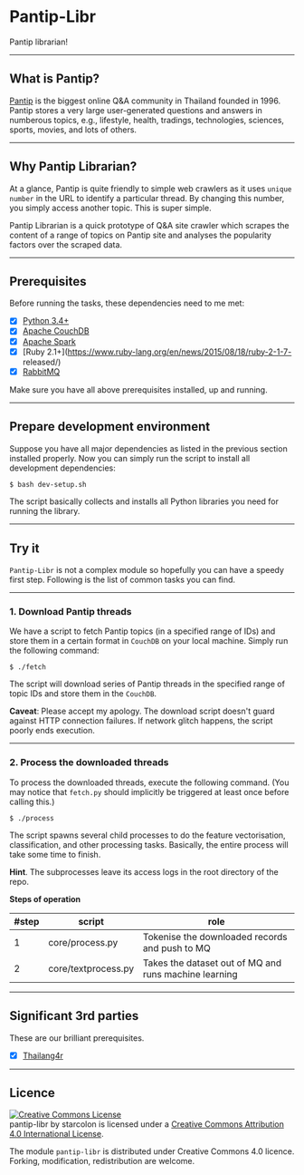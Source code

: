 # Pantip-Libr

Pantip librarian!

---

## What is Pantip?

[Pantip](http://www.pantip.com) is the biggest online Q&A community 
in Thailand founded in 1996. Pantip stores a very large 
user-generated questions and answers in numberous topics, 
e.g., lifestyle, health, tradings, technologies, sciences, 
sports, movies, and lots of others. 

---

## Why Pantip Librarian?

At a glance, Pantip is quite friendly to simple web crawlers 
as it uses `unique number` in the URL to identify a particular 
thread. By changing this number, you simply access another topic.
This is super simple.

Pantip Librarian is a quick prototype of Q&A site crawler 
which scrapes the content of a range of topics on Pantip site 
and analyses the popularity factors over the scraped data.

---

## Prerequisites

Before running the tasks, these dependencies need to me met:

- [x] [Python 3.4+](https://www.python.org/download/releases/3.4.3/)
- [x] [Apache CouchDB](http://couchdb.apache.org/)
- [x] [Apache Spark](http://spark.apache.org/)
- [x] [Ruby 2.1+](https://www.ruby-lang.org/en/news/2015/08/18/ruby-2-1-7-
released/)
- [x] [RabbitMQ](https://www.rabbitmq.com)

Make sure you have all above prerequisites installed, up and running.

---

## Prepare development environment

Suppose you have all major dependencies as listed in the previous 
section installed properly. Now you can simply run the script 
to install all development dependencies:

```bash
$ bash dev-setup.sh
```

The script basically collects and installs all Python libraries you 
need for running the library.

---

## Try it

`Pantip-Libr` is not a complex module so hopefully you can have a 
speedy first step. Following is the list of common tasks you can 
find.

---

### 1. Download Pantip threads

We have a script to fetch Pantip topics (in a specified range of IDs) 
and store them in a certain format in `CouchDB` on your local machine. 
Simply run the following command:

```
$ ./fetch
```

The script will download series of Pantip threads in the 
specified range of topic IDs and store them in the `CouchDB`.

**Caveat**: Please accept my apology. The download script doesn't 
guard against HTTP connection failures. If network glitch happens, 
the script poorly ends execution.

---

### 2. Process the downloaded threads

To process the downloaded threads, execute the following 
command. (You may notice that `fetch.py` should implicitly 
be triggered at least once before calling this.)

```
$ ./process
```

The script spawns several child processes to do the feature vectorisation, 
classification, and other processing tasks. Basically, the entire 
process will take some time to finish.

**Hint**. The subprocesses leave its access logs in the root directory 
of the repo.

**Steps of operation**

| #step | script | role |
|----|----|----|
| 1 | core/process.py | Tokenise the downloaded records and push to MQ
| 2 | core/textprocess.py | Takes the dataset out of MQ and runs machine learning


---


## Significant 3rd parties

These are our brilliant prerequisites.

- [x] [Thailang4r](https://github.com/veer66/thailang4r)

---

## Licence

<a rel="license" href="http://creativecommons.org/licenses/by/4.0/"><img alt="Creative Commons License" style="border-width:0" src="https://i.creativecommons.org/l/by/4.0/80x15.png" /></a><br /><span xmlns:dct="http://purl.org/dc/terms/" property="dct:title">pantip-libr</span> by <span xmlns:cc="http://creativecommons.org/ns#" property="cc:attributionName">starcolon</span> is licensed under a <a rel="license" href="http://creativecommons.org/licenses/by/4.0/">Creative Commons Attribution 4.0 International License</a>.

The module `pantip-libr` is distributed under 
Creative Commons 4.0 licence. Forking, modification, 
redistribution are welcome.


